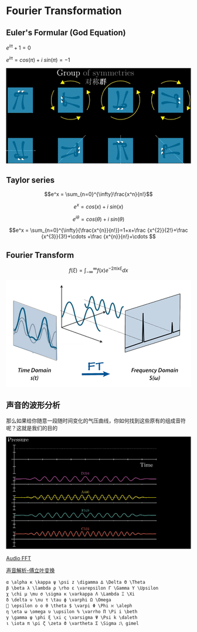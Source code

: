 # Fourier Transformation

## Euler's Formular (God Equation)

$e^{i \pi} + 1 = 0$

$e^{i \pi} = cos(\pi) + i\ sin(\pi) = -1$

![Group of Symmetrics](./images/dihedral.gif)

## Taylor series

$$e^x = \sum_{n=0}^{\infty}\frac{x^n}{n!}$$

$$e^x = cos(x) + i\ sin(x)$$

$$e^{i \theta} = cos(\theta) + i\ sin(\theta)$$

$$e^x = \sum_{n=0}^{\infty}{\frac{x^{n}}{n!}}=1+x+\frac {x^{2}}{2!}+\frac {x^{3}}{3!}+\cdots +\frac {x^{n}}{n!}+\cdots $$

## Fourier Transform

$$f(\xi) = \int_{-\infty}^{\infty} f(x) e^{-2\pi i x \xi} dx $$

![Time Domain -> Frequency Domain](./images/fourierTransform.gif)

## 声音的波形分析
那么如果给你随意一段随时间变化的气压曲线，你如何找到这些原有的组成音符呢？这就是我们的目的

![sound wave](./images/soundD.gif)


[Audio FFT](https://towardsdatascience.com/understanding-audio-data-fourier-transform-fft-spectrogram-and-speech-recognition-a4072d228520)

[声音解析-傅立叶变换](https://charlesliuyx.github.io/2018/02/18/%E3%80%90%E7%9B%B4%E8%A7%82%E8%AF%A6%E8%A7%A3%E3%80%91%E8%AE%A9%E4%BD%A0%E6%B0%B8%E8%BF%9C%E5%BF%98%E4%B8%8D%E4%BA%86%E7%9A%84%E5%82%85%E9%87%8C%E5%8F%B6%E5%8F%98%E6%8D%A2%E8%A7%A3%E6%9E%90/)

```Greek letters
α \alpha κ \kappa ψ \psi z \digamma ∆ \Delta Θ \Theta
β \beta λ \lambda ρ \rho ε \varepsilon Γ \Gamma Υ \Upsilon
χ \chi µ \mu σ \sigma κ \varkappa Λ \Lambda Ξ \Xi
δ \delta ν \nu τ \tau ϕ \varphi Ω \Omega
 \epsilon o o θ \theta $ \varpi Φ \Phi ℵ \aleph
η \eta ω \omega υ \upsilon % \varrho Π \Pi i \beth
γ \gamma φ \phi ξ \xi ς \varsigma Ψ \Psi k \daleth
ι \iota π \pi ζ \zeta ϑ \vartheta Σ \Sigma ג\ gimel
```
